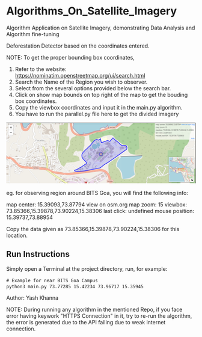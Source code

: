 # Algorithms_On_Satellite_Imagery
Algorithm Application on Satellite Imagery, demonstrating Data Analysis and Algorithm fine-tuning

Deforestation Detector based on the coordinates entered.

NOTE: To get the proper bounding box coordinates,

1. Refer to the website: https://nominatim.openstreetmap.org/ui/search.html
2. Search the Name of the Region you wish to observer.
3. Select from the several options provided below the search bar.
4. Click on show map bounds on top right of the map to get the bouding box coordinates.
5. Copy the viewbox coordinates and input it in the main.py algorithm.
6. You have to run the parallel.py file here to get the divided imagery

![alt text](https://github.com/YKhanna2003/Algorithms_On_Satellite_Imagery/blob/main/Parallel_Processing_Aerial/images/image1.png?raw=true)

eg. for observing region around BITS Goa, you will find the following info:

map center: 15.39093,73.87794 view on osm.org
map zoom: 15
viewbox: 73.85366,15.39878,73.90224,15.38306
last click: undefined
mouse position: 15.39737,73.88954

Copy the data given as 73.85366,15.39878,73.90224,15.38306 for this location.

## Run Instructions
Simply open a Terminal at the project directory, run, for example:

    # Example for near BITS Goa Campus
    python3 main.py 73.77285 15.42234 73.96717 15.35945

Author: Yash Khanna

NOTE: During running any algorithm in the mentioned Repo, if you face error having keywork "HTTPS Connection" in it, try to re-run the algorithm, the error is generated due to the API failing due to weak internet connection.
